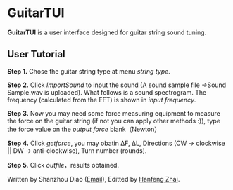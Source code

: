 # GuitarTUI

**GuitarTUI** is a user interface designed for guitar string sound tuning.

## User Tutorial

**Step 1.** Chose the guitar string type at menu *string type*.

**Step 2.** Click *ImportSound* to input the sound (A sound sample file ->Sound Sample.wav is uploaded). What follows is a sound spectrogram. The frequency (calculated from the FFT) is shown in *input frequency*.

**Step 3.** Now you may need some force measuring equipment to measure the force on the guitar string (if not you can apply other methods :)), type the force value on the *output force* blank（Newton） 

**Step 4.** Click *getforce*, you may obatin ΔF, ΔL, Directions (CW -> clockwise || DW -> anti-clockwise), Turn number (rounds). 

**Step 5.** Click *outfile*，results obtained. 


Written by Shanzhou Diao ([Email](coder_vanir@163.com)), Editted by [Hanfeng Zhai](hanfengzhai.net).
